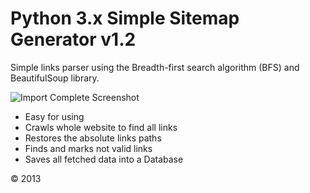 Python 3.x Simple Sitemap Generator v1.2
==========

Simple links parser using the Breadth-first search algorithm (BFS) and BeautifulSoup library.

![Import Complete Screenshot](http://makelink.com/public_html/img/Animated_BFS.gif)

- Easy for using
- Crawls whole website to find all links
- Restores the absolute links paths
- Finds and marks not valid links
- Saves all fetched data into a Database

© 2013



